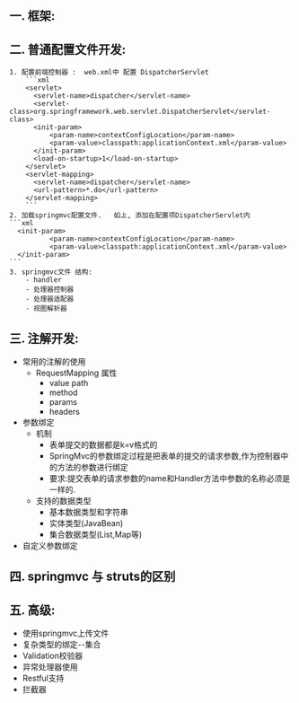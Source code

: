 ## 一. 框架:


## 二. 普通配置文件开发:
    1. 配置前端控制器 :  web.xml中 配置 DispatcherServlet
        ```xml
        <servlet>
          <servlet-name>dispatcher</servlet-name>
          <servlet-class>org.springframework.web.servlet.DispatcherServlet</servlet-class>
          <init-param>
              <param-name>contextConfigLocation</param-name>
              <param-value>classpath:applicationContext.xml</param-value>
          </init-param>
          <load-on-startup>1</load-on-startup>
        </servlet>
        <servlet-mapping>
          <servlet-name>dispatcher</servlet-name>
          <url-pattern>*.do</url-pattern>
        </servlet-mapping>
        ```
    2. 加载springmvc配置文件.   如上, 添加在配置项DispatcherServlet内
    ```xml
      <init-param>
              <param-name>contextConfigLocation</param-name>
              <param-value>classpath:applicationContext.xml</param-value>
      </init-param>
    ```
    3. springmvc文件 结构:
        - handler
        - 处理器控制器
        - 处理器适配器
        - 视图解析器

## 三. 注解开发:
  - 常用的注解的使用
    - RequestMapping 属性
      - value path
      - method
      - params
      - headers
  - 参数绑定
    - 机制
      - 表单提交的数据都是k=v格式的
      - SpringMvc的参数绑定过程是把表单的提交的请求参数,作为控制器中的方法的参数进行绑定
      - 要求:提交表单的请求参数的name和Handler方法中参数的名称必须是一样的.
    - 支持的数据类型
      - 基本数据类型和字符串
      - 实体类型(JavaBean)
      - 集合数据类型(List,Map等)
  - 自定义参数绑定
## 四. springmvc 与 struts的区别


## 五. 高级:
  - 使用springmvc上传文件
  - 复杂类型的绑定--集合
  - Validation校验器
  - 异常处理器使用
  - Restful支持
  - 拦截器
